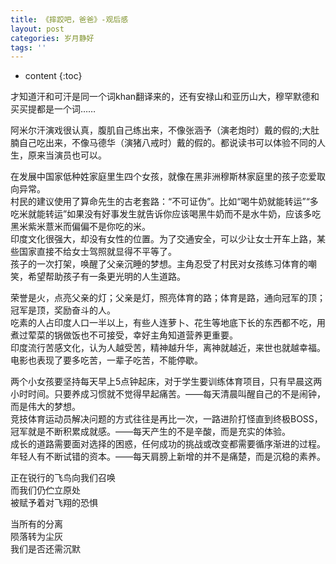 ```yaml
---
title: 《摔跤吧，爸爸》-观后感
layout: post
categories: 岁月静好
tags: ''
---
```

* content
{:toc}

才知道汗和可汗是同一个词khan翻译来的，还有安禄山和亚历山大，穆罕默德和买买提都是一个词……   

阿米尔汗演戏很认真，腹肌自己练出来，不像张涵予（演老炮时）戴的假的;大肚腩自己吃出来，不像马德华（演猪八戒时）戴的假的。都说读书可以体验不同的人生，原来当演员也可以。  

在发展中国家低种姓家庭里生四个女孩，就像在黑非洲穆斯林家庭里的孩子恋爱取向异常。  
村民的建议使用了算命先生的古老套路：“不可证伪”。比如“喝牛奶就能转运”“多吃米就能转运”如果没有好事发生就告诉你应该喝黑牛奶而不是水牛奶，应该多吃黑米紫米薏米而偏偏不是你吃的米。  
印度文化很强大，却没有女性的位置。为了交通安全，可以少让女士开车上路，某些国家直接不给女士驾照就显得不平等了。  
孩子的一次打架，唤醒了父亲沉睡的梦想。主角忍受了村民对女孩练习体育的嘲笑，希望帮助孩子有一条更光明的人生道路。   

荣誉是火，点亮父亲的灯；父亲是灯，照亮体育的路；体育是路，通向冠军的顶；冠军是顶，奖励奋斗的人。  
吃素的人占印度人口一半以上，有些人连萝卜、花生等地底下长的东西都不吃，用煮过荤菜的锅做饭也不可接受，幸好主角知道营养更重要。  
印度流行苦感文化，认为人越受苦，精神越升华，离神就越近，来世也就越幸福。电影也表现了要多吃苦，一辈子吃苦，不能停歇。  

两个小女孩要坚持每天早上5点钟起床，对于学生要训练体育项目，只有早晨这两小时时间。只要养成习惯就不觉得早起痛苦。——每天清晨叫醒自己的不是闹钟，而是伟大的梦想。  
竞技体育运动员解决问题的方式往往是再比一次，一路进阶打怪直到终极BOSS，冠军就是不断积累成就感。——每天产生的不是辛酸，而是充实的体验。  
成长的道路需要面对选择的困惑，任何成功的挑战或改变都需要循序渐进的过程。年轻人有不断试错的资本。——每天肩膀上新增的并不是痛楚，而是沉稳的素养。  

正在锐行的飞鸟向我们召唤  
而我们仍伫立原处  
被赋予着对飞翔的恐惧  

当所有的分离   
陨落转为尘灰  
我们是否还需沉默
